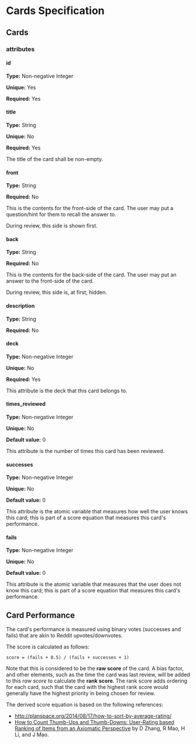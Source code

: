 Cards Specification
===================

## Cards

### attributes

#### id

**Type:** Non-negative Integer

**Unique:** Yes

**Required:** Yes

#### title

**Type:** String

**Unique:** No

**Required:** Yes

The title of the card shall be non-empty.

#### front

**Type:** String

**Required:** No

This is the contents for the front-side of the card. The user may put a question/hint for them to recall the answer to.

During review, this side is shown first.

#### back

**Type:** String

**Required:** No

This is the contents for the back-side of the card. The user may put an answer to the front-side of the card.

During review, this side is, at first, hidden.

#### description

**Type:** String

**Required:** No

#### deck

**Type:** Non-negative Integer

**Unique:** No

**Required:** Yes

This attribute is the deck that this card belongs to.

#### times_reviewed

**Type:** Non-negative Integer

**Unique:** No

**Default value:** 0

This attribute is the number of times this card has been reviewed.

#### successes 

**Type:** Non-negative Integer

**Unique:** No

**Default value:** 0

This attribute is the atomic variable that measures how well the user knows this card; this is part of a score equation that measures this card's performance.

#### fails 

**Type:** Non-negative Integer

**Unique:** No

**Default value:** 0

This attribute is the atomic variable that measures that the user does not know this card; this is part of a score equation that measures this card's performance.


## Card Performance

The card's performance is measured using binary votes (successes and fails) that are akin to Reddit upvotes/downvotes.

The score is calculated as follows:

```
score = (fails + 0.5) / (fails + successes + 1)
```

Note that this is considered to be the **raw score** of the card. A bias factor, and other elements, such as the time the card was last review, will be added to this *raw score* to calculate the **rank score**. The rank score adds ordering for each card, such that the card with the highest rank score would generally have the highest priority in being chosen for review.

The derived score equation is based on the following references:

- http://planspace.org/2014/08/17/how-to-sort-by-average-rating/
- [How to Count Thumb-Ups and Thumb-Downs: User-Rating based Ranking of Items from an Axiomatic Perspective](http://www.dcs.bbk.ac.uk/~dell/publications/dellzhang_ictir2011.pdf) by D Zhang, R Mao, H Li, and J Mao.


